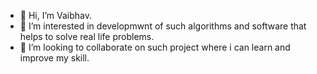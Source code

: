 - 👋 Hi, I’m Vaibhav.
- 👀 I’m interested in developmwnt of such algorithms and software that helps to solve real life problems.
- 💞️ I’m looking to collaborate on such project where i can learn and improve my skill.


<!---
vaibhavp027/vaibhavp027 is a ✨ special ✨ repository because its `README.md` (this file) appears on your GitHub profile.
You can click the Preview link to take a look at your changes.
--->
